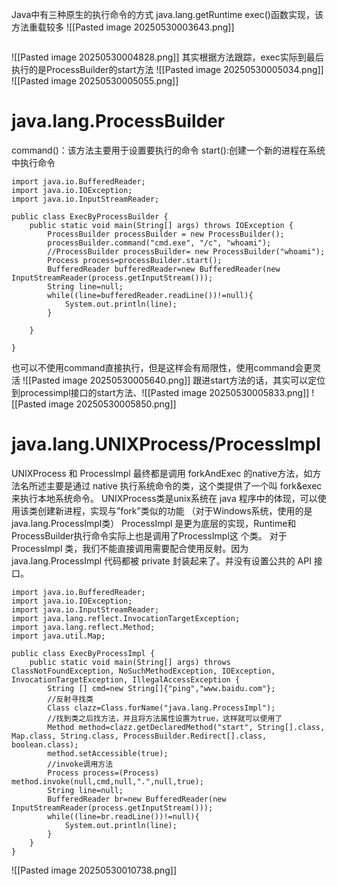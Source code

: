 Java中有三种原生的执行命令的方式
java.lang.getRuntime
	exec()函数实现，该方法重载较多
	![[Pasted image 20250530003643.png]]
```

```
![[Pasted image 20250530004828.png]]
其实根据方法跟踪，exec实际到最后执行的是ProcessBuilder的start方法
![[Pasted image 20250530005034.png]]
![[Pasted image 20250530005055.png]]

# java.lang.ProcessBuilder
command()：该方法主要用于设置要执行的命令
start():创建一个新的进程在系统中执行命令
```
import java.io.BufferedReader;  
import java.io.IOException;  
import java.io.InputStreamReader;  
  
public class ExecByProcessBuilder {  
    public static void main(String[] args) throws IOException {  
        ProcessBuilder processBuilder = new ProcessBuilder();  
        processBuilder.command("cmd.exe", "/c", "whoami");  
        //ProcessBuilder processBuilder= new ProcessBuilder("whoami");  
        Process process=processBuilder.start();  
        BufferedReader bufferedReader=new BufferedReader(new InputStreamReader(process.getInputStream()));  
        String line=null;  
        while((line=bufferedReader.readLine())!=null){  
            System.out.println(line);  
        }  
  
    }  
  
}
```
也可以不使用command直接执行，但是这样会有局限性，使用command会更灵活
![[Pasted image 20250530005640.png]]
跟进start方法的话，其实可以定位到processimpl接口的start方法、![[Pasted image 20250530005833.png]]
![[Pasted image 20250530005850.png]]
# java.lang.UNIXProcess/ProcessImpl

UNIXProcess 和 ProcessImpl 最终都是调用 forkAndExec 的native方法，如方法名所述主要是通过 native 执行系统命令的类，这个类提供了一个叫 fork&exec 来执行本地系统命令。 UNIXProcess类是unix系统在 java 程序中的体现，可以使用该类创建新进程，实现与”fork”类似的功能 （对于Windows系统，使用的是java.lang.ProcessImpl类） ProcessImpl 是更为底层的实现，Runtime和ProcessBuilder执行命令实际上也是调用了ProcessImpl这 个类。 对于 ProcessImpl 类，我们不能直接调用需要配合使用反射。因为 java.lang.ProcessImpl 代码都被 private 封装起来了。并没有设置公共的 API 接口。
```
import java.io.BufferedReader;  
import java.io.IOException;  
import java.io.InputStreamReader;  
import java.lang.reflect.InvocationTargetException;  
import java.lang.reflect.Method;  
import java.util.Map;  
  
public class ExecByProcessImpl {  
    public static void main(String[] args) throws ClassNotFoundException, NoSuchMethodException, IOException, InvocationTargetException, IllegalAccessException {  
        String [] cmd=new String[]{"ping","www.baidu.com"};  
        //反射寻找类  
        Class clazz=Class.forName("java.lang.ProcessImpl");  
        //找到类之后找方法，并且将方法属性设置为true，这样就可以使用了  
        Method method=clazz.getDeclaredMethod("start", String[].class, Map.class, String.class, ProcessBuilder.Redirect[].class, boolean.class);  
        method.setAccessible(true);  
        //invoke调用方法  
        Process process=(Process) method.invoke(null,cmd,null,".",null,true);  
        String line=null;  
        BufferedReader br=new BufferedReader(new InputStreamReader(process.getInputStream()));  
        while((line=br.readLine())!=null){  
            System.out.println(line);  
        }  
    }  
}
```
![[Pasted image 20250530010738.png]]